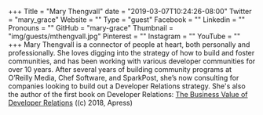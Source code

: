 +++
Title = "Mary Thengvall"
date = "2019-03-07T10:24:26-08:00"
Twitter = "mary_grace"
Website = ""
Type = "guest"
Facebook = ""
Linkedin = ""
Pronouns = ""
GitHub = "mary-grace"
Thumbnail = "img/guests/mthengvall.jpg"
Pinterest = ""
Instagram = ""
YouTube = ""
+++
Mary Thengvall is a connector of people at heart, both personally and professionally. She loves digging into the strategy of how to build and foster communities, and has been working with various developer communities for over 10 years. After several years of building community programs at O’Reilly Media, Chef Software, and SparkPost, she’s now consulting for companies looking to build out a Developer Relations strategy. She's also the author of the first book on Developer Relations: [The Business Value of Developer Relations](https://www.amazon.com/Business-Value-Developer-Relations-Communities/dp/1484237471) ((c) 2018, Apress)
